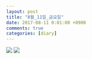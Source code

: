 ```yaml
---
layout: post
title: "8월_11일_금요일"
date: 2017-08-11 0:01:00 +0900
comments: true 
categories: [diary] 
---
```

![](http://blogfiles15.naver.net/MjAxNzA4MTFfMjcz/MDAxNTAyMzc3MjczMjE4.h7NfgnESLwB0q9mYuaQt36eTda2WEw0MBNFgJKHe6Vcg.kWR9XbZwFLXrK7mUDsgv2aXCf_Io-8i2KzccCAVt2TQg.JPEG.hotleve/NaverBlog_20170811_000112_32.jpg) 
![](http://blogfiles4.naver.net/MjAxNzA4MTFfMTc4/MDAxNTAyMzc3MjczNjMz.1kZt8bteW3gG9pErFOJ8Pamfc3NnPjpAsgKGYGCknN8g.g9RZ6Cs0YyjZ9-FcIB-uJFXobyS8x5Az6C2m9htrocwg.JPEG.hotleve/NaverBlog_20170811_000113_33.jpg) 
